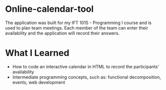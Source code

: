 # Online-calendar-tool
The application was built for my IFT 1015 - Programming I course and is used to plan team meetings. Each member of the team can enter their availability and the application will record their answers. 

# What I Learned
* How to code an interactive calendar in HTML to record the participants' availability 
* Intermediate programming concepts, such as: functional decomposition, events, web development
